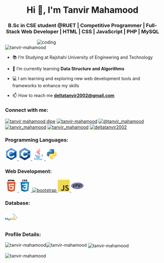 <h1 align="center">Hi 👋, I'm Tanvir Mahamood</h1>
<h3 align="center">B.Sc in CSE student @RUET | Competitive Programmer | Full-Stack Web Developer | HTML | CSS | JavaScript | PHP | MySQL </h3>

<img align="right" alt="coding" width="400" src="https://cdn.dribbble.com/users/2172077/screenshots/7331254/media/3212702a9b3b63249c47a547972bbf6a.gif">

<p align="left"> <img src="https://komarev.com/ghpvc/?username=tanvir-mahamood&label=Profile%20views&color=0e75b6&style=flat" alt="tanvir-mahamood" /> </p>

- 📚 I’m Studying at Rajshahi University of Engineering and Technology
- 🌱 I’m currently learning **Data Structure and Algorithms**
- 💻 I am learning and exploring new web development tools and frameworks to enhance my skills

- 📫 How to reach me **deltatanvir2002@gmail.com**

<h3 align="left">Connect with me:</h3>
<p align="left">
<a href="https://www.facebook.com/profile.php?id=100075735153795" target="blank"><img align="center" src="https://raw.githubusercontent.com/rahuldkjain/github-profile-readme-generator/master/src/images/icons/Social/facebook.svg" alt="tanvir mahamood dipe" height="30" width="40" /></a>
<a href="https://linkedin.com/in/tanvir-mahamood" target="blank"><img align="center" src="https://raw.githubusercontent.com/rahuldkjain/github-profile-readme-generator/master/src/images/icons/Social/linked-in-alt.svg" alt="tanvir-mahamood" height="30" width="40" /></a>
<a href="https://twitter.com/@tanvir_mahamood" target="blank"><img align="center" src="https://raw.githubusercontent.com/rahuldkjain/github-profile-readme-generator/master/src/images/icons/Social/twitter.svg" alt="@tanvir_mahamood" height="30" width="40" /></a>
<a href="https://codeforces.com/profile/tanvir_mahamood" target="blank"><img align="center" src="https://raw.githubusercontent.com/rahuldkjain/github-profile-readme-generator/master/src/images/icons/Social/codeforces.svg" alt="tanvir_mahamood" height="30" width="40" /></a>
<a href="https://www.leetcode.com/tanvir_mahamood" target="blank"><img align="center" src="https://raw.githubusercontent.com/rahuldkjain/github-profile-readme-generator/master/src/images/icons/Social/leet-code.svg" alt="tanvir_mahamood" height="30" width="40" /></a>
<a href="https://www.hackerrank.com/deltatanvir2002" target="blank"><img align="center" src="https://raw.githubusercontent.com/rahuldkjain/github-profile-readme-generator/master/src/images/icons/Social/hackerrank.svg" alt="deltatanvir2002" height="30" width="40" /></a>
</p>

<h3 align="left">Programming Languages:</h3>
<p align="left"> 
<a href="https://www.cprogramming.com/" target="_blank" rel="noreferrer"> <img src="https://raw.githubusercontent.com/devicons/devicon/master/icons/c/c-original.svg" alt="c" width="40" height="40"/> </a> 
<a href="https://www.w3schools.com/cpp/" target="_blank" rel="noreferrer"> <img src="https://raw.githubusercontent.com/devicons/devicon/master/icons/cplusplus/cplusplus-original.svg" alt="cplusplus" width="40" height="40"/> </a> 
<a href="https://www.java.com" target="_blank" rel="noreferrer"> <img src="https://raw.githubusercontent.com/devicons/devicon/master/icons/java/java-original.svg" alt="java" width="40" height="40"/> </a> 
<a href="https://www.python.org" target="_blank" rel="noreferrer"> <img src="https://raw.githubusercontent.com/devicons/devicon/master/icons/python/python-original.svg" alt="python" width="40" height="40"/> </a> </p>

<h3 align="left">Web Development:</h3>
<p align="left"> 
<a href="https://www.w3.org/html/" target="_blank" rel="noreferrer"> <img src="https://raw.githubusercontent.com/devicons/devicon/master/icons/html5/html5-original-wordmark.svg" alt="html5" width="40" height="40"/> </a> 
<a href="https://www.w3schools.com/css/" target="_blank" rel="noreferrer"> <img src="https://raw.githubusercontent.com/devicons/devicon/master/icons/css3/css3-original-wordmark.svg" alt="css3" width="40" height="40"/> </a>
<!--<a href="https://getbootstrap.com" target="_blank" rel="noreferrer"> <img src="https://raw.githubusercontent.com/devicons/devicon/master/icons/bootstrap/bootstrap-plain-wordmark.svg" alt="bootstrap" width="40" height="40"/> </a> -->
<a href="https://getbootstrap.com" target="_blank" rel="noreferrer"> <img src="https://v5.getbootstrap.com/docs/5.0/assets/brand/bootstrap-logo-shadow.png" alt="bootstrap" width="40" height="40"/> </a> 
<a href="https://developer.mozilla.org/en-US/docs/Web/JavaScript" target="_blank" rel="noreferrer"> <img src="https://raw.githubusercontent.com/devicons/devicon/master/icons/javascript/javascript-original.svg" alt="javascript" width="40" height="40"/> </a> 
<a href="https://www.php.net" target="_blank" rel="noreferrer"> <img src="https://raw.githubusercontent.com/devicons/devicon/master/icons/php/php-original.svg" alt="php" width="40" height="40"/> </a> </p>
  
<h3 align="left">Database:</h3>
<p align="left"> 
<a href="https://www.mysql.com/" target="_blank" rel="noreferrer"> <img src="https://raw.githubusercontent.com/devicons/devicon/master/icons/mysql/mysql-original-wordmark.svg" alt="mysql" width="40" height="40"/> </a> </p>

<h3 align="left">Profile Details:</h3>
<p><img align="left" src="https://github-readme-stats.vercel.app/api/top-langs?username=tanvir-mahamood&show_icons=true&locale=en&layout=compact&theme=dark" alt="tanvir-mahamood" /> 
<img align="left" src="https://github-profile-summary-cards.vercel.app/api/cards/repos-per-language?username=tanvir-mahamood&theme=dark" alt="tanvir-mahamood"></p>

<p>&nbsp;<img align="center" src="https://github-readme-stats.vercel.app/api?username=tanvir-mahamood&show_icons=true&locale=en&theme=dark" alt="tanvir-mahamood" /></p>

<p><img align="center" src="https://github-readme-streak-stats.herokuapp.com/?user=tanvir-mahamood&theme=dark" alt="tanvir-mahamood" /></p>
